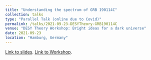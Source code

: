 ```yaml
---
title: "Understanding the spectrum of GRB 190114C"
collection: talks
type: "Parallel Talk (online due to Covid)"
permalink: /talks/2021-09-23-DESYTheory-GRB190114C
venue: "DESY Theory Workshop: Bright ideas for a dark universe"
date: 2021-09-23
location: "Hamburg, Germany"
---
```


[Link to slides](https://maklinger.github.io/files/presentations/DESYTheory21_GRB190114C_Klinger.pdf). [Link to Workshop](https://th-workshop2021.desy.de/).
